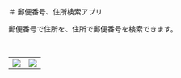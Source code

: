 ＃ 郵便番号、住所検索アプリ

郵便番号で住所を、住所で郵便番号を検索できます。

<table>
  <tr>
    <td><img src="https://github.com/LET-137/PostalCodeSearch/assets/152361449/a451263e-5528-42b0-8c22-a6bd724c3ba3"></td>&nbsp;&nbsp;&nbsp;&nbsp;&nbsp;
    <td><img src="https://github.com/LET-137/PostalCodeSearch/assets/152361449/c55db2b0-a17e-4620-98a5-4303605e5c5c"></td>
  </tr>
</table>
